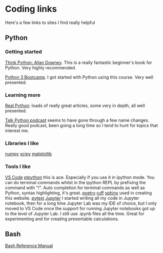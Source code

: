 # Coding links  

Here's a few links to sites I find really helpful  

## Python  

### Getting started

[Think Python: Allan Downey](https://allendowney.github.io/ThinkPython/index.html). This 
is a really fantastic beginner's book for Python. Very highly recommended.  

[Python 3 Bootcamp](https://github.com/Pierian-Data/Complete-Python-3-Bootcamp). I got 
started with Python using this course. Very well presented. 

### Learning more

[Real Python](https://realpython.com/): loads of really great articles, some very in depth, all well presented.

[Talk Python podcast](https://talkpython.fm/home) seems to have gone through a few name changes. Really good podcast, been going a long time so I tend to hunt for topics that interest me. 

###  Libraries I like

[numpy](https://numpy.org/) 
[scipy](https://scipy.org/)
[matplotlib](https://matplotlib.org/)

### Tools I like

[VS Code](https://code.visualstudio.com/)
[ptpython](https://pypi.org/project/ptpython/) this is ace. Especially if you use it in ipython mode. You can do terminal commands whilst in the ipython REPL by prefixing the command with "!". Auto completion for terminal commands as well as Python, syntax highlighting, it's great.
[poetry](https://python-poetry.org/)
[ruff](https://docs.astral.sh/ruff/)
[sphinx](https://www.sphinx-doc.org/en/master/) used in creating this website.
[pytest](https://docs.pytest.org/)
[Jupyter](https://jupyter.org/) I started writing all my code in Jupyter notebook, then for a long time Jupyter Lab was my IDE of choice, but I only moved to VS Code once the support for running Jupyter notebooks got up to the level of Jupyter Lab. I still use .ipynb files all the time. Great for experimenting and for creating presentable calculations. 

## Bash  

[Bash Reference Manual](https://www.gnu.org/software/bash/manual/bash.html)